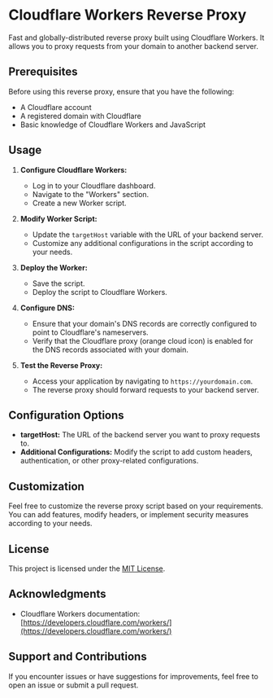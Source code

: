 # Cloudflare Workers Reverse Proxy

Fast and globally-distributed reverse proxy built using Cloudflare Workers. It allows you to proxy requests from your domain to another backend server.

## Prerequisites

Before using this reverse proxy, ensure that you have the following:

- A Cloudflare account
- A registered domain with Cloudflare
- Basic knowledge of Cloudflare Workers and JavaScript

## Usage

1. **Configure Cloudflare Workers:**

   - Log in to your Cloudflare dashboard.
   - Navigate to the "Workers" section.
   - Create a new Worker script.

2. **Modify Worker Script:**

   - Update the `targetHost` variable with the URL of your backend server.
   - Customize any additional configurations in the script according to your needs.

3. **Deploy the Worker:**

   - Save the script.
   - Deploy the script to Cloudflare Workers.

4. **Configure DNS:**

   - Ensure that your domain's DNS records are correctly configured to point to Cloudflare's nameservers.
   - Verify that the Cloudflare proxy (orange cloud icon) is enabled for the DNS records associated with your domain.

5. **Test the Reverse Proxy:**

   - Access your application by navigating to `https://yourdomain.com`.
   - The reverse proxy should forward requests to your backend server.

## Configuration Options

- **targetHost:** The URL of the backend server you want to proxy requests to.
- **Additional Configurations:** Modify the script to add custom headers, authentication, or other proxy-related configurations.

## Customization

Feel free to customize the reverse proxy script based on your requirements. You can add features, modify headers, or implement security measures according to your needs.

## License

This project is licensed under the [MIT License](LICENSE.md).

## Acknowledgments

- Cloudflare Workers documentation: [https://developers.cloudflare.com/workers/](https://developers.cloudflare.com/workers/)

## Support and Contributions

If you encounter issues or have suggestions for improvements, feel free to open an issue or submit a pull request.

